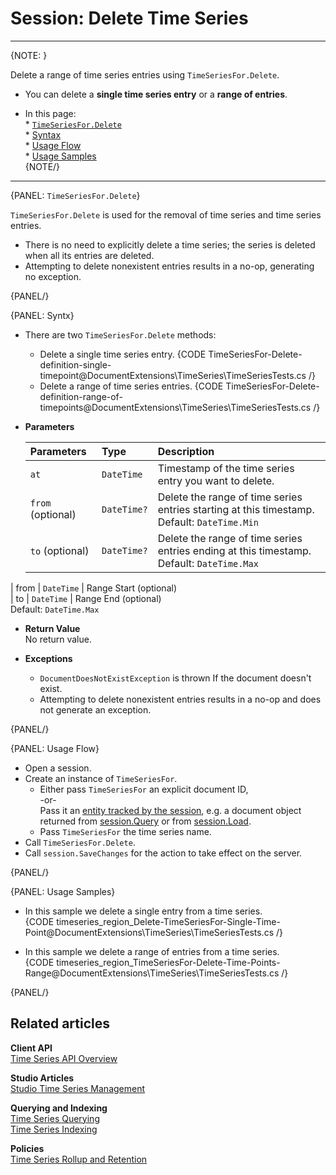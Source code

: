 ﻿# Session: Delete Time Series

---

{NOTE: }

Delete a range of time series entries using `TimeSeriesFor.Delete`.  

* You can delete a **single time series entry** or a **range of entries**.  

* In this page:  
      * [`TimeSeriesFor.Delete`](../../../../document-extensions/timeseries/client-api/session/delete#timeseriesfor.Delete)  
       * [Syntax](../../../../document-extensions/timeseries/client-api/session/delete#syntx)  
       * [Usage Flow](../../../../document-extensions/timeseries/client-api/session/delete#usage-flow)  
       * [Usage Samples](../../../../document-extensions/timeseries/client-api/session/delete#usage-samples)  
{NOTE/}

---

{PANEL: `TimeSeriesFor.Delete`}

`TimeSeriesFor.Delete` is used for the removal of time series and 
time series entries.  

* There is no need to explicitly delete a time series; 
  the series is deleted when all its entries are deleted.  
* Attempting to delete nonexistent entries results in a no-op, 
  generating no exception.  


{PANEL/}

{PANEL: Syntx}

* There are two `TimeSeriesFor.Delete` methods:  
   * Delete a single time series entry.
     {CODE TimeSeriesFor-Delete-definition-single-timepoint@DocumentExtensions\TimeSeries\TimeSeriesTests.cs /}
   * Delete a range of time series entries.
     {CODE TimeSeriesFor-Delete-definition-range-of-timepoints@DocumentExtensions\TimeSeries\TimeSeriesTests.cs /}

* **Parameters**  

    | Parameters | Type | Description |
    |:-------------|:-------------|:-------------|
    | `at` | `DateTime` | Timestamp of the time series entry you want to delete. |
    | `from` (optional) | `DateTime?` | Delete the range of time series entries starting at this timestamp. <br> Default: `DateTime.Min` |
    | `to` (optional) | `DateTime?` | Delete the range of time series entries ending at this timestamp. <br> Default: `DateTime.Max` |


| from | `DateTime` | Range Start (optional) <br>
| to | `DateTime` | Range End (optional) <br> Default: `DateTime.Max` 



* **Return Value**  
  No return value.  

* **Exceptions**  
   * `DocumentDoesNotExistException` is thrown If the document doesn't exist.  
   * Attempting to delete nonexistent entries results in a no-op and does not generate an exception.  

{PANEL/}

{PANEL: Usage Flow}

* Open a session.  
* Create an instance of `TimeSeriesFor`.  
    * Either pass `TimeSeriesFor` an explicit document ID,  
      -or-  
      Pass it an [entity tracked by the session](../../../../client-api/session/loading-entities), 
      e.g. a document object returned from [session.Query](../../../../client-api/session/querying/how-to-query) 
      or from [session.Load](../../../../client-api/session/loading-entities#load).  
    * Pass `TimeSeriesFor` the time series name.  
* Call `TimeSeriesFor.Delete`.  
* Call `session.SaveChanges` for the action to take effect on the server.  

{PANEL/}

{PANEL: Usage Samples}

* In this sample we delete a single entry from a time series.  
   {CODE timeseries_region_Delete-TimeSeriesFor-Single-Time-Point@DocumentExtensions\TimeSeries\TimeSeriesTests.cs /}

* In this sample we delete a range of entries from a time series.  
   {CODE timeseries_region_TimeSeriesFor-Delete-Time-Points-Range@DocumentExtensions\TimeSeries\TimeSeriesTests.cs /}

{PANEL/}

## Related articles

**Client API**  
[Time Series API Overview](../../../../document-extensions/timeseries/client-api/overview)  

**Studio Articles**  
[Studio Time Series Management](../../../../studio/database/document-extensions/time-series)  

**Querying and Indexing**  
[Time Series Querying](../../../../document-extensions/timeseries/querying/overview-and-syntax)  
[Time Series Indexing](../../../../document-extensions/timeseries/indexing)  

**Policies**  
[Time Series Rollup and Retention](../../../../document-extensions/timeseries/rollup-and-retention)  
